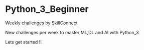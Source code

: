 # Python_3_Beginner
Weekly challenges by SkillConnect

New challenges per week to master ML,DL and AI with Python_3

Lets get started !!
